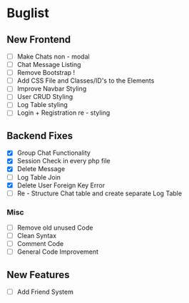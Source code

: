 # Buglist

## New Frontend

- [ ] Make Chats non - modal
- [ ] Chat Message Listing
- [ ] Remove Bootstrap !
- [ ] Add CSS File and Classes/ID's to the Elements
- [ ] Improve Navbar Styling
- [ ] User CRUD Styling
- [ ] Log Table styling
- [ ] Login + Registration re - styling

## Backend Fixes

- [x] Group Chat Functionality
- [x] Session Check in every php file
- [x] Delete Message
- [ ] Log Table Join
- [x] Delete User Foreign Key Error
- [ ] Re - Structure Chat table and create separate Log Table

### Misc

- [ ] Remove old unused Code
- [ ] Clean Syntax
- [ ] Comment Code
- [ ] General Code Improvement

## New Features

- [ ] Add Friend System
